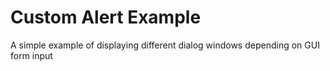 # Custom Alert Example

A simple example of displaying different dialog windows depending on GUI form input